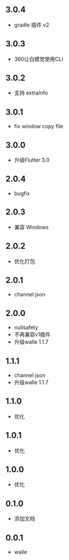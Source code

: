 ## 3.0.4

* gradle 插件 v2

## 3.0.3

* 360让白嫖党使用CLI

## 3.0.2

* 支持 extraInfo

## 3.0.1

* fix window copy file

## 3.0.0

* 升级Flutter 3.0

## 2.0.4

* bugfix

## 2.0.3

* 兼容 Windows

## 2.0.2

* 优化打包

## 2.0.1

* channel json

## 2.0.0

* nullsafety
* 不再兼容v1插件
* 升级walle 1.1.7

## 1.1.1

* channel json
* 升级walle 1.1.7

## 1.1.0

* 优化

## 1.0.1

* 优化

## 1.0.0

* 优化

## 0.1.0

* 添加文档

## 0.0.1

* walle
